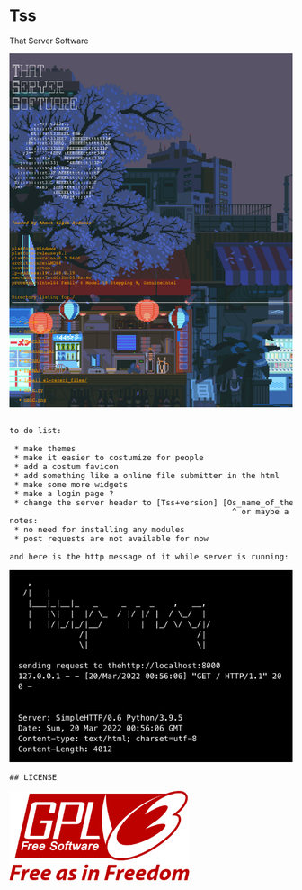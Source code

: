 # Tss
That Server Software

<img src='https://github.com/Aydeniztr/tss/blob/main/F23A18A9-314E-4E46-81C6-F22CC3CBC51C.jpeg?raw=true'>

<pre>

to do list:

 * make themes
 * make it easier to costumize for people
 * add a costum favicon
 * add something like a online file submitter in the html
 * make some more widgets
 * make a login page ?
 * change the server header to [Tss+version] [Os_name_of_the_server]
                                               ^ or maybe a random generated name
notes:
 * no need for installing any modules
 * post requests are not available for now
 
and here is the http message of it while server is running:

<img src='https://github.com/Aydeniztr/tss/blob/main/E18D268E-9E15-40E9-82F5-D4C36E5461D5.jpeg?raw=true'>

## LICENSE

<img src="https://github.com/Aydeniztr/Aydeniztr/blob/main/B7A06C30-FE7A-4C37-94AF-B8626D71BA75.png?raw=true" alt="LICENSE" height="159" width="320">

</pre>
